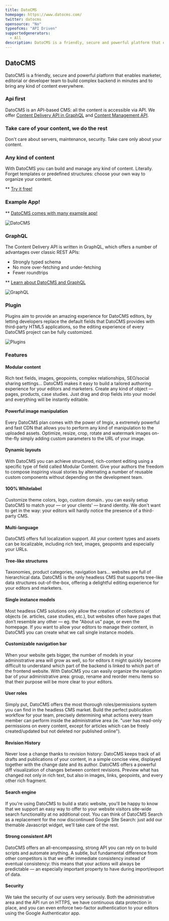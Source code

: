 ```yaml
---
title: DatoCMS
homepage: https://www.datocms.com/
twitter: datocms
opensource: "No"
typeofcms: "API Driven"
supportedgenerators:
  - All
description: DatoCMS is a friendly, secure and powerful platform that enables marketer, editorial or developer team to build complex backend in minutes and to bring any kind of content everywhere
---
```


## DatoCMS

DatoCMS is a friendly, secure and powerful platform that enables marketer, editorial or developer team to build complex backend in minutes and to bring any kind of content everywhere.

### Api first

DatoCMS is an API-based CMS: all the content is accessible via API. We offer [Content Delivery API in GraphQL](https://www.datocms.com/docs/content-delivery-api/?utm_source=headlesscms.org&utm_medium=project&utm_campaign=headlesscms.org) and [Content Management API](https://www.datocms.com/docs/content-management-api/?utm_source=headlesscms.org&utm_medium=project&utm_campaign=headlesscms.org).

### Take care of your content, we do the rest

Don't care about servers, maintenance, security. Take care only about your content.

### Any kind of content

With DatoCMS you can build and manage any kind of content. Literally. Forget templates or predefined structures: choose your own way to organize your content.

\*\* [Try it free!](https://dashboard.datocms.com/?utm_source=headlesscms.org&utm_medium=project&utm_campaign=headlesscms.org)

### Example App!

\*\* [DatoCMS comes with many example app!](https://dashboard.datocms.com/projects/browse/categories?utm_source=headlesscms.org&utm_medium=project&utm_campaign=headlesscms.org)

![DatoCMS](https://www.datocms.com/images/dashboard.gif)

### GraphQL

The Content Delivery API is written in GraphQL, which offers a number of advantages over classic REST APIs:

- Strongly typed schema
- No more over-fetching and under-fetching
- Fewer roundtrips

\*\* [Learn about DatoCMS and GraphQL](https://www.datocms.com/docs/content-delivery-api/)

![GraphQL](https://www.datocms.com/images/graphql.gif)

### Plugin

Plugins aim to provide an amazing experience for DatoCMS editors, by letting developers replace the default fields that DatoCMS provides with third-party HTML5 applications, so the editing experience of every DatoCMS project can be fully customized.

![Plugins](https://www.datocms.com/images/plugins.png)

### Features

#### Modular content

Rich text fields, images, geopoints, complex relationships, SEO/social sharing settings... DatoCMS makes it easy to build a tailored authoring experience for your editors and marketers.
Create any kind of object — pages, products, case studies. Just drag and drop fields into your model and everything will be instantly editable.

#### Powerful image manipulation

Every DatoCMS plan comes with the power of Imgix, a extremely powerful and fast CDN that allows you to perform any kind of manipulation to the uploaded assets. Optimize, resize, crop, rotate and watermark images on-the-fly simply adding custom parameters to the URL of your image.

#### Dynamic layouts

With DatoCMS you can achieve structured, rich-content editing using a specific type of field called Modular Content.
Give your authors the freedom to compose inspiring visual stories by alternating a number of reusable custom components without depending on the development team.

#### 100% Whitelabel

Customize theme colors, logo, custom domain.. you can easily setup DatoCMS to match your — or your clients' — brand identity.
We don't want to get in the way: your editors will hardly notice the presence of a third-party CMS.

#### Multi-language

DatoCMS offers full localization support. All your content types and assets can be localizable, including rich text, images, geopoints and especially your URLs.

#### Tree-like structures

Taxonomies, product categories, navigation bars... websites are full of hierarchical data. DatoCMS is the only headless CMS that supports tree-like data structures out-of-the-box, offering a delightful editing experience for your editors and marketers.

#### Single instance models

Most headless CMS solutions only allow the creation of collections of objects (ie. articles, case studies, etc.), but websites often have pages that don’t resemble any other — eg. the "About us" page, or even the homepage.
If you want to allow your editors to manage their content, in DatoCMS you can create what we call single instance models.

#### Customizable navigation bar

When your website gets bigger, the number of models in your administrative area will grow as well, so for editors it might quickly become difficult to understand which part of the backend is linked to which part of the frontend website.
With DatoCMS you can easily organize the navigation bar of your administrative area: group, rename and reorder menu items so that their purpose will be more clear to your editors.

#### User roles

Simply put, DatoCMS offers the most thorough roles/permissions system you can find in the headless CMS market.
Build the perfect publication workflow for your team, precisely determining what actions every team member can perform inside the administrative area (ie. "user has read-only permissions on every content, except for articles which can be freely created/updated but not deleted nor published online").

#### Revision History

Never lose a change thanks to revision history: DatoCMS keeps track of all drafts and publications of your content, in a simple concise view, displayed together with the change date and its author.
DatoCMS offers a powerful diff visualization of changes between content revisions. Preview what has changed not only in rich text, but also in images, links, geopoints, and every other rich fragment.

#### Search engine

If you're using DatoCMS to build a static website, you'll be happy to know that we support an easy way to offer to your website visitors site-wide search functionality at no additional cost.
You can think of DatoCMS Search as a replacement for the now discontinued Google Site Search: just add our themable Javascript widget, we'll take care of the rest.

#### Strong consistent API

DatoCMS offers an all-encompassing, strong API you can rely on to build scripts and automate anything.
A subtle, but fundamental difference from other competitors is that we offer immediate consistency instead of eventual consistency: this means that your actions will always be predictable — an especially important property to have during import/export of data.

#### Security

We take the security of our users very seriously.
Both the administrative area and the API run on HTTPS, we have continuous data protection in place, and you can even enforce two-factor authentication to your editors using the Google Authenticator app.
